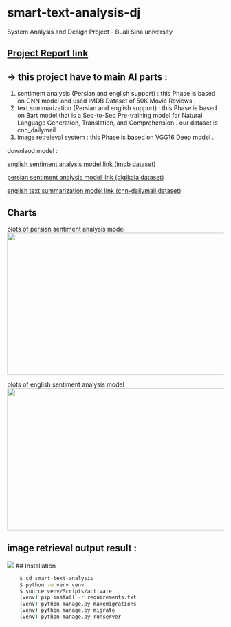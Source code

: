 # smart-text-analysis-dj
System Analysis and Design Project - Buali Sina university
## <a href="https://docs.google.com/document/d/1FNOPGcMwcgWNx5GGXCWIE0_kgJKzGjx4ChPE7sT29m4/edit?usp=sharing"> Project Report link </a>
## -> this project have to main AI parts :
1. sentiment analysis (Persian and english support) : this Phase is based on CNN model and used IMDB Dataset of 50K Movie Reviews .
2. text summarization (Persian and english support) : this Phase is based on Bart model that is a Seq-to-Seq Pre-training model for Natural Language Generation, Translation, and Comprehension . our dataset is cnn_dailymail .
3. image retreieval system  : this Phase is based on VGG16 Deep model .

downlaod model :
<p><a href="https://drive.google.com/file/d/13QmMsfNwvm6U4asXd6gurvSkl3nbuIEL/view?usp=drive_link"> english sentiment analysis model link (imdb dataset)</a>  </p>
<p><a href="https://drive.google.com/file/d/1T3IXeqAld5d6xq1Qq6DMsqXkvNzviYFc/view?usp=sharing"> persian sentiment analysis model link (digikala dataset) </a>  </p>
<p><a href="https://drive.google.com/file/d/1F6_uiYzQIR_Wui2oztTxe4VDMkazRHng/view?usp=sharing"> english text summarization model link (cnn-dailymail dataset) </a>  </p>

## Charts
plots of persian sentiment analysis model 
<img src="https://s8.uupload.ir/files/per-sen-model-chart_0jbt.png" width="750" height="330" > 

plots of english sentiment analysis model 
<img src="https://s8.uupload.ir/files/sen-ana-en-plt_n12z.png" width="750" height="330" > 

## image retrieval output result :
<img src="https://s8.uupload.ir/files/run_prj_b8n.png" >
## Installation

```bash
    $ cd smart-text-analysis
    $ python -m venv venv
    $ source venv/Scripts/activate
    (venv) pip install -r requirements.txt
    (venv) python manage.py makemigrations
    (venv) python manage.py migrate
    (venv) python manage.py runserver
```
